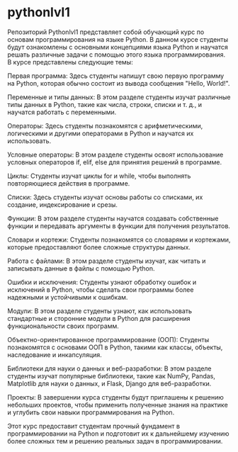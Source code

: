# pythonlvl1

Репозиторий Pythonlvl1 представляет собой обучающий курс по основам программирования на языке Python. 
  В данном курсе студенты будут ознакомлены с основными концепциями языка Python и научатся решать различные задачи с помощью этого языка программирования. В курсе представлены следующие темы:

Первая программа: 
  Здесь студенты напишут свою первую программу на Python, которая обычно состоит из вывода сообщения "Hello, World!".

Переменные и типы данных: 
  В этом разделе студенты изучат различные типы данных в Python, такие как числа, строки, списки и т. д., и научатся работать с переменными.

Операторы: 
  Здесь студенты познакомятся с арифметическими, логическими и другими операторами в Python и научатся их использовать.

Условные операторы: 
  В этом разделе студенты освоят использование условных операторов if, elif, else для принятия решений в программе.

Циклы: 
  Студенты изучат циклы for и while, чтобы выполнять повторяющиеся действия в программе.

Списки: 
  Здесь студенты изучат основы работы со списками, их создание, индексирование и срезы.

Функции: 
  В этом разделе студенты научатся создавать собственные функции и передавать аргументы в функции для получения результатов.

Словари и кортежи: 
  Студенты познакомятся со словарями и кортежами, которые предоставляют более сложные структуры данных.

Работа с файлами: 
  В этом разделе студенты изучат, как читать и записывать данные в файлы с помощью Python.

Ошибки и исключения: 
  Студенты узнают обработку ошибок и исключений в Python, чтобы сделать свои программы более надежными и устойчивыми к ошибкам.

Модули: 
  В этом разделе студенты узнают, как использовать стандартные и сторонние модули в Python для расширения функциональности своих программ.

Объектно-ориентированное программирование (ООП):
  Студенты познакомятся с основами ООП в Python, такими как классы, объекты, наследование и инкапсуляция.

Библиотеки для науки о данных и веб-разработки: 
  В этом разделе студенты изучат популярные библиотеки, такие как NumPy, Pandas, Matplotlib для науки о данных, и Flask, Django для веб-разработки.

Проекты: 
  В завершении курса студенты будут приглашены к решению небольших проектов, чтобы применить полученные знания на практике и углубить свои навыки программирования на Python.

Этот курс предоставит студентам прочный фундамент в программировании на Python и подготовит их к дальнейшему изучению более сложных тем и решению реальных задач в программировании.
